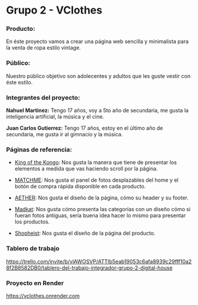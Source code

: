 # Grupo 2 - VClothes

### Producto:

En éste proyecto vamos a crear una página web sencilla y minimalista para la venta de ropa estilo vintage.

### Público:

Nuestro público objetivo son adolecentes y adultos que les guste vestir con éste estilo.

### Integrantes del proyecto:

**Nahuel Martinez:** Tengo 17 años, voy a 5to año de secundaria, me gusta la inteligencia artificial, la música y el cine.

**Juan Carlos Gutierrez:** Tengo 17 años, estoy en el último año de secundaria, me gusta ir al gimnacio y la música.

### Páginas de referencia:

- [King of the Kongo](https://kingofthekongo.com.ar/?gclid=Cj0KCQjwtamlBhD3ARIsAARoaEwbVtaBo5-xSj77Yv-0lIgoKstvGc3xIu6PE2CFtSpQ8MH76gVx80IaAhrfEALw_wcB "King of the Kongo"): Nos gusta la manera que tiene de presentar los elementos a medida que vas haciendo scroll por la página.

- [MATCHME](https://www.matchme.com.ar/?gclid=Cj0KCQjwtamlBhD3ARIsAARoaEyyvtztgEqxjeJzzE-T7mBWlk49USyxnr8TjjnMjw5OJUUZuYly9KsaAks8EALw_wcB "MATCHME"): Nos gusta el panel de fotos desplazables del home y el botón de compra rápida disponible en cada producto.

- [AETHER](https://aetherapparel.com/ "AETHER"): Nos gusta el diseño de la página, cómo su header y su footer.

- [Madkat](https://www.madkat.store/es/ "Madkat"): Nos gusta cómo presenta las categorías con un diseño cómo si fueran fotos antiguas, sería buena idea hacer lo mismo para presentar los productos.

- [Shopheist](https://www.shopheist.com/ "Shopheist"): Nos gusta el diseño de la página del producto.

### Tablero de trabajo

https://trello.com/invite/b/vlAWOSVP/ATTIb5eab19053c6afa8939c29fff10a28f2B8582DB0/tablero-del-trabajo-integrador-grupo-2-digital-house

### Proyecto en Render

https://vclothes.onrender.com
